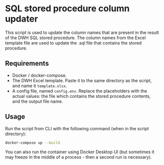 # SQL stored procedure column updater

This script is used to update the column names that are present in 
the result of the DWH SQL stored procedure. The column names from 
the Excel template file are used to update the .sql file that contains 
the stored procedure.

## Requirements
- Docker / docker-compose.
- The DWH Excel template. Paste it to the same directory as the script, and name it `template.xlsx`.
- A config file, named `config.env`. Replace the placeholders with the actual values: 
the file which contains the stored procedure contents, and the output file name.

## Usage

Run the script from CLI with the following command (when in the script directory):
```bash
docker-compose up --build
```

You can also run the container using Docker Desktop UI 
(but sometimes it may freeze in the middle of a process - then a second run is necessary).
